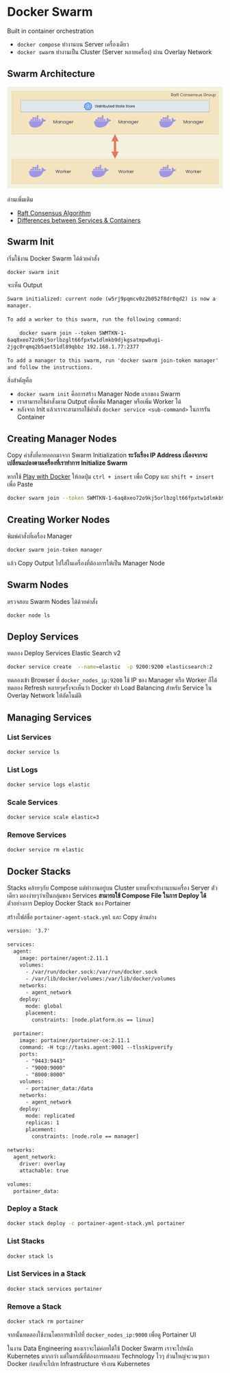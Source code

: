 # Docker Swarm

Built in container orchestration

- `docker compose` ทำงานบน Server เครื่องเดียว
- `docker swarm` ทำงานเป็น Cluster (Server หลายเครื่อง) ผ่าน Overlay Network

## Swarm Architecture

![Swarm Arch](images/swarm_arch.png)

อ่านเพิ่มเติม

- [Raft Consensus Algorithm](http://thesecretlivesofdata.com/raft/)
- [Differences between Services & Containers](https://stackoverflow.com/questions/43408493/what-is-the-difference-between-docker-service-and-docker-container#:~:text=docker%20service%20create%20is%20used,a%20template%20when%20instantiating%20tasks.)

## Swarm Init

เริ่มใช้งาน Docker Swarm ได้ด้วยคำสั่ง

```bash
docker swarm init
```

จะเห็น Output

```text
Swarm initialized: current node (w5rj9pqmcv0z2b052f8dr0qd2) is now a manager.

To add a worker to this swarm, run the following command:

    docker swarm join --token SWMTKN-1-6aq8xeo72o9kj5orlbzglt66fpxtw1dlmkb9djkgsatmpw8ugi-2jgc0rqmq2b5aet51dl89qbbz 192.168.1.77:2377

To add a manager to this swarm, run 'docker swarm join-token manager' and follow the instructions.
```

สิ่งสำคัญคือ

- `docker swarm init` คือการสร้าง Manager Node แรกของ Swarm
- เราสามารถใช้คำสั่งตาม Output เพื่อเพิ่ม Manager หรือเพิ่ม Worker ได้
- หลังจาก Init แล้วเราจะสามารถใช้คำสั่ง `docker service <sub-command>` ในการรัน Container

## Creating Manager Nodes

Copy คำสั่งที่คายออกมาจาก Swarm Initialization **ระวังเรื่อง IP Address เนื่องจากจะเปลี่ยนแปลงตามเครื่องที่เราทำการ Initialize Swarm**

หากใช้ [Play with Docker](https://labs.play-with-docker.com) ให้กดปุ่ม `ctrl + insert` เพื่อ Copy และ `shift + insert` เพื่อ Paste

```bash
docker swarm join --token SWMTKN-1-6aq8xeo72o9kj5orlbzglt66fpxtw1dlmkb9djkgsatmpw8ugi-2jgc0rqmq2b5aet51dl89qbbz 192.168.1.77:2377
```

## Creating Worker Nodes

พิมพ์คำสั่งที่เครื่อง Manager

```bash
docker swarm join-token manager
```

แล้ว Copy Output ไปใส่ในเครื่องที่ต้องการให้เป็น Manager Node

## Swarm Nodes

ตรวจสอบ Swarm Nodes ได้ด้วยคำสั่ง

```bash
docker node ls
```

## Deploy Services

ทดลอง Deploy Services Elastic Search v2

```bash
docker service create  --name=elastic  -p 9200:9200 elasticsearch:2
```

ทดลองเข้า Browser ที่ `docker_nodes_ip:9200` ใช้ IP ของ Manager หรือ Worker ก็ได้ ทดลอง Refresh หลายๆครั้งจะเห็นว่า Docker ทำ Load Balancing สำหรับ Service ใน Overlay Network ให้อัตโนมัติ

## Managing Services

### List Services

```bash
docker service ls
```

### List Logs

```bash
docker service logs elastic
```

### Scale Services

```bash
docker service scale elastic=3
```

### Remove Services

```bash
docker service rm elastic
```

## Docker Stacks

Stacks คล้ายๆกับ Compose แต่ทำงานอยู่บน Cluster แทนที่จะทำงานบนเครื่อง Server ตัวเดียว มองง่ายๆว่าเป็นกลุ่มของ Services **สามารถใช้ Compose File ในการ Deploy ได้** ตัวอย่างการ Deploy Docker Stack ของ Portainer

สร้างไฟล์ชื่อ `portainer-agent-stack.yml` และ Copy ด้านล่าง

```text
version: '3.7'

services:
  agent:
    image: portainer/agent:2.11.1
    volumes:
      - /var/run/docker.sock:/var/run/docker.sock
      - /var/lib/docker/volumes:/var/lib/docker/volumes
    networks:
      - agent_network
    deploy:
      mode: global
      placement:
        constraints: [node.platform.os == linux]

  portainer:
    image: portainer/portainer-ce:2.11.1
    command: -H tcp://tasks.agent:9001 --tlsskipverify
    ports:
      - "9443:9443"
      - "9000:9000"
      - "8000:8000"
    volumes:
      - portainer_data:/data
    networks:
      - agent_network
    deploy:
      mode: replicated
      replicas: 1
      placement:
        constraints: [node.role == manager]

networks:
  agent_network:
    driver: overlay
    attachable: true

volumes:
  portainer_data:

```

### Deploy a Stack

```bash
docker stack deploy -c portainer-agent-stack.yml portainer
```

### List Stacks

```bash
docker stack ls
```

### List Services in a Stack

```bash
docker stack services portainer
```

### Remove a Stack

```bash
docker stack rm portainer
```

จากนั้นทดลองใช้งานโดยการเข้าไปที่ `docker_nodes_ip:9000` เพื่อดู Portainer UI

ในงาน Data Engineering ของเราจะไม่ค่อยได้ใช้ Docker Swarm เราจะไปหนัก Kubernetes มากกว่า แต่ในกรณีที่ต้องการทดสอบ Technology ไวๆ ส่วนใหญ่จะวนๆแถว Docker ก่อนที่จะไปเท Infrastructure จริงบน Kubernetes
